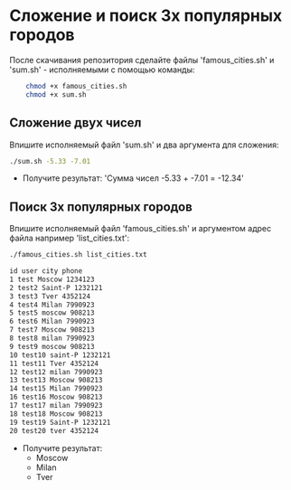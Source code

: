 # Сложение и поиск 3х популярных городов

После скачивания репозитория сделайте файлы 'famous_cities.sh' и 'sum.sh' - исполняемыми с помощью команды:
```bash
    chmod +x famous_cities.sh
    chmod +x sum.sh
```

## Сложение двух чисел

Впишите исполняемый файл 'sum.sh' и два аргумента для сложения:

```bash
./sum.sh -5.33 -7.01

```
- Получите результат: 'Сумма чисел -5.33 + -7.01 = -12.34'

## Поиск 3х популярных городов

Впишите исполняемый файл 'famous_cities.sh' и аргументом адрес файла например 'list_cities.txt':

```bash
./famous_cities.sh list_cities.txt

```

```txt
id user city phone
1 test Moscow 1234123
2 test2 Saint-P 1232121
3 test3 Tver 4352124
4 test4 Milan 7990923
5 test5 moscow 908213
6 test6 Milan 7990923
7 test7 Moscow 908213
8 test8 milan 7990923
9 test9 moscow 908213
10 test10 saint-P 1232121
11 test11 Tver 4352124
12 test12 milan 7990923
13 test13 Moscow 908213
14 test15 Milan 7990923
16 test16 Moscow 908213
17 test17 milan 7990923
18 test18 Moscow 908213
19 test19 Saint-P 1232121
20 test20 tver 4352124
```

- Получите результат: 
    - Moscow
    - Milan
    - Tver
